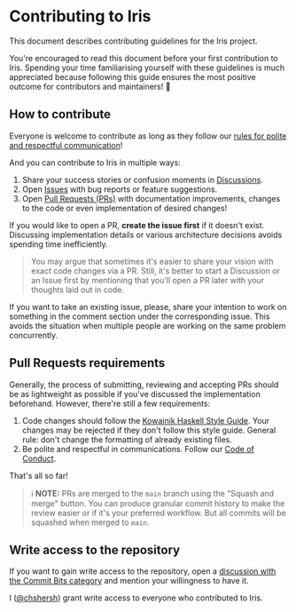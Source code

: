 # Contributing to Iris

This document describes contributing guidelines for the Iris project.

You're encouraged to read this document before your first contribution
to Iris. Spending your time familiarising yourself with these
guidelines is much appreciated because following this guide ensures
the most positive outcome for contributors and maintainers! 💖

## How to contribute

Everyone is welcome to contribute as long as they follow our [rules
for polite and respectful
communication](https://github.com/chshersh/iris/blob/main/CODE_OF_CONDUCT.md)!

And you can contribute to Iris in multiple ways:

1. Share your success stories or confusion moments in
   [Discussions](https://github.com/chshersh/iris/discussions).
2. Open [Issues](https://github.com/chshersh/iris/issues) with bug
   reports or feature suggestions.
3. Open [Pull Requests (PRs)](https://github.com/chshersh/iris/pulls)
   with documentation improvements, changes to the code or even
   implementation of desired changes!

If you would like to open a PR, **create the issue first** if it
doesn't exist. Discussing implementation details or various
architecture decisions avoids spending time inefficiently.

> You may argue that sometimes it's easier to share your vision with
> exact code changes via a PR. Still, it's better to start a
> Discussion or an Issue first by mentioning that you'll open a PR
> later with your thoughts laid out in code.

If you want to take an existing issue, please, share your intention to
work on something in the comment section under the corresponding
issue. This avoids the situation when multiple people are working on
the same problem concurrently.

## Pull Requests requirements

Generally, the process of submitting, reviewing and accepting PRs
should be as lightweight as possible if you've discussed the
implementation beforehand. However, there're still a few requirements:

1. Code changes should follow the
   [Kowainik Haskell Style Guide](https://kowainik.github.io/posts/2019-02-06-style-guide).
   Your changes may be rejected if they don't follow this style
   guide. General rule: don't change the formatting of already
   existing files.
2. Be polite and respectful in communications. Follow our
   [Code of Conduct](https://github.com/chshersh/iris/blob/main/CODE_OF_CONDUCT.md).

That's all so far!

> ℹ️ **NOTE:** PRs are merged to the `main` branch using the
> "Squash and merge" button. You can produce granular commit history
> to make the review easier or if it's your preferred workflow. But
> all commits will be squashed when merged to `main`.

## Write access to the repository

If you want to gain write access to the repository, open a
[discussion with the Commit Bits category](https://github.com/chshersh/iris/discussions/categories/commit-bits)
and mention your willingness to have it.

I ([@chshersh](https://github.com/chshersh))
grant write access to everyone who contributed to Iris.
